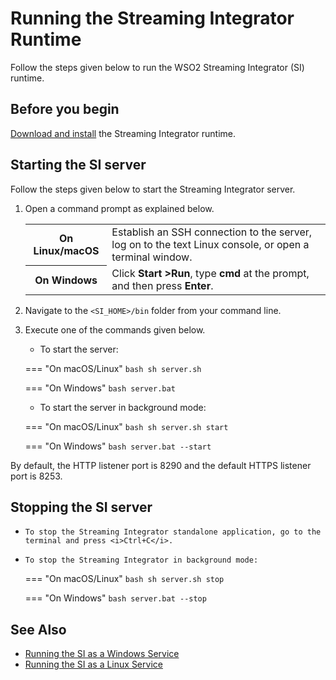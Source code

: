# Running the Streaming Integrator Runtime

Follow the steps given below to run the WSO2 Streaming Integrator (SI) runtime.

## Before you begin

[Download and install]({{base_path}}/install-and-setup/install/installing-the-product/installing-si) the Streaming Integrator runtime.

## Starting the SI server

Follow the steps given below to start the Streaming Integrator server.

1.    Open a command prompt as explained below.

      <table>
            <tr>
                  <th>On <b>Linux/macOS</b></td>
                  <td>Establish an SSH connection to the server, log on to the text Linux console, or open a terminal window.</td>
            </tr>
            <tr>
                  <th>On <b>Windows</b></td>
                  <td>Click <b>Start &gt;Run</b>, type <b>cmd</b> at the prompt, and then press <b>Enter</b>.</td>
            </tr>
      </table>     

2.    Navigate to the `<SI_HOME>/bin` folder from your command line.
3.    Execute one of the commands given below.

      -   To start the server:
          
        === "On macOS/Linux"
            ```bash
            sh server.sh
            ```

        === "On Windows"
            ```bash
            server.bat
            ```

      -   To start the server in background mode:

        === "On macOS/Linux"
            ```bash
            sh server.sh start
            ```

        === "On Windows"
            ```bash
            server.bat --start
            ```
      
By default, the HTTP listener port is 8290 and the default HTTPS listener port is 8253.

## Stopping the SI server

-     To stop the Streaming Integrator standalone application, go to the terminal and press <i>Ctrl+C</i>.
-     To stop the Streaming Integrator in background mode:

    === "On macOS/Linux"
        ```bash
        sh server.sh stop
        ```

    === "On Windows"
        ```bash
        server.bat --stop
        ```

## See Also

-   [Running the SI as a Windows Service]({{base_path}}/install-and-setup/install/installing-the-product/installing-si-as-windows-service)
-   [Running the SI as a Linux Service]({{base_path}}/install-and-setup/install/installing-the-product/installing-si-as-a-linux-service)